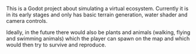 This is a Godot project about simulating a virtual ecosystem. 
Currently it is in its early stages and only has basic terrain generation, water shader and camera controls.

Ideally, in the future there would also be plants and animals (walking, flying and swimming animals) 
which the player can spawn on the map and which would then try to survive and reproduce.
